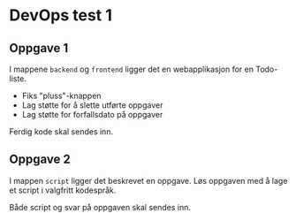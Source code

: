 # DevOps test 1

## Oppgave 1

I mappene `backend` og `frontend` ligger det en webapplikasjon for en Todo-liste.

- Fiks "pluss"-knappen
- Lag støtte for å slette utførte oppgaver
- Lag støtte for forfallsdato på oppgaver

Ferdig kode skal sendes inn.

## Oppgave 2

I mappen `script` ligger det beskrevet en oppgave. Løs oppgaven med å lage et script i valgfritt kodespråk.

Både script og svar på oppgaven skal sendes inn.
